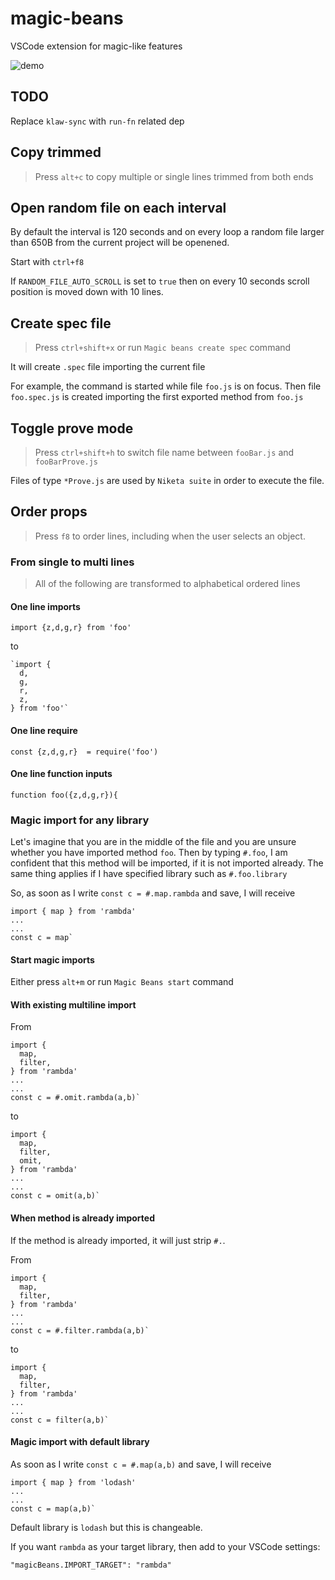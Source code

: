 # magic-beans

VSCode extension for magic-like features

![demo](https://github.com/selfrefactor/magic-beans/blob/master/files/demo.gif?raw=true)

## TODO

Replace `klaw-sync` with `run-fn` related dep

## Copy trimmed

> Press `alt+c` to copy multiple or single lines trimmed from both ends

## Open random file on each interval

By default the interval is 120 seconds and on every loop a random file larger than 650B from the current project will be openened.

Start with `ctrl+f8`

If `RANDOM_FILE_AUTO_SCROLL` is set to `true` then on every 10 seconds scroll position is moved down with 10 lines.

## Create spec file

> Press `ctrl+shift+x` or run `Magic beans create spec` command

It will create `.spec` file importing the current file

For example, the command is started while file `foo.js` is on focus.
Then file `foo.spec.js` is created importing the first exported method from `foo.js`

## Toggle prove mode

> Press `ctrl+shift+h` to switch file name between `fooBar.js` and `fooBarProve.js`

Files of type `*Prove.js` are used by `Niketa suite` in order to execute the file.

## Order props

> Press `f8` to order lines, including when the user selects an object.

### From single to multi lines

> All of the following are transformed to alphabetical ordered lines

#### One line imports

`import {z,d,g,r} from 'foo'`

to

```
`import {
  d,
  g,
  r,
  z,
} from 'foo'`
```

#### One line require

`const {z,d,g,r}  = require('foo')`

#### One line function inputs

`function foo({z,d,g,r}){`

### Magic import for any library

Let's imagine that you are in the middle of the file and you are unsure whether you have imported method `foo`. Then by typing `#.foo`, I am confident that this method will be imported, if it is not imported already. The same thing applies if I have specified library such as `#.foo.library`

So, as soon as I write `const c = #.map.rambda` and save, I will receive

```
import { map } from 'rambda'
...
...
const c = map`
```

#### Start magic imports

Either press `alt+m` or run `Magic Beans start` command

#### With existing multiline import

From

```
import {
  map,
  filter,
} from 'rambda'
...
...
const c = #.omit.rambda(a,b)`
```

to

```
import {
  map,
  filter,
  omit,
} from 'rambda'
...
...
const c = omit(a,b)`
```

#### When method is already imported

If the method is already imported, it will just strip `#.`.

From

```
import {
  map,
  filter,
} from 'rambda'
...
...
const c = #.filter.rambda(a,b)`
```

to

```
import {
  map,
  filter,
} from 'rambda'
...
...
const c = filter(a,b)`
```

#### Magic import with default library

As soon as I write `const c = #.map(a,b)` and save, I will receive

```
import { map } from 'lodash'
...
...
const c = map(a,b)`
```

Default library is `lodash` but this is changeable.

If you want `rambda` as your target library, then add to your VSCode settings:

```
"magicBeans.IMPORT_TARGET": "rambda"
```
